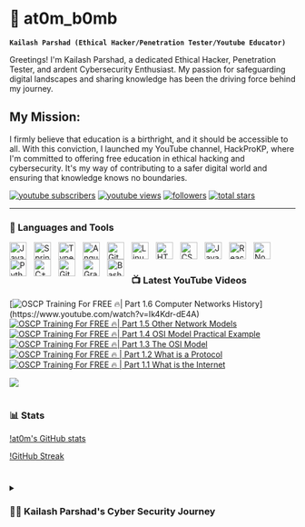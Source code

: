 # 👑 at0m_b0mb

**`Kailash Parshad (Ethical Hacker/Penetration Tester/Youtube Educator)`**

Greetings! I'm Kailash Parshad, a dedicated Ethical Hacker, Penetration Tester, and ardent Cybersecurity Enthusiast. My passion for safeguarding digital landscapes and sharing knowledge has been the driving force behind my journey.

## **My Mission:**
I firmly believe that education is a birthright, and it should be accessible to all. With this conviction, I launched my YouTube channel, HackProKP, where I'm committed to offering free education in ethical hacking and cybersecurity. It's my way of contributing to a safer digital world and ensuring that knowledge knows no boundaries.

   <p align="left">
      <a href="https://www.youtube.com/@HackProKP?sub_confirmation=1">
         <img alt="youtube subscribers" title="Subscribe to my YouTube channel" src="https://custom-icon-badges.demolab.com/youtube/channel/subscribers/UC2AMoUO4AwOk69rFFliDfKQ?color=%23E05D44&label=SUBSCRIBE&logo=video&logoColor=white&style=for-the-badge&labelColor=CE4630"/></a> 
      <a href="https://www.youtube.com/c/fknight">
         <img alt="youtube views" title="YouTube views" src="https://custom-icon-badges.demolab.com/youtube/channel/views/UC2AMoUO4AwOk69rFFliDfKQ?color=%23E1AD0E&logo=eye&logoColor=white&style=for-the-badge&labelColor=C79600"/></a> 
      <a href="https://github.com/at0m-b0mb?tab=followers">
         <img alt="followers" title="Follow me on Github" src="https://custom-icon-badges.demolab.com/github/followers/at0m-b0mb?color=236ad3&labelColor=1155ba&style=for-the-badge&logo=person-add&label=Follow&logoColor=white"/></a>
      <a href="https://github.com/at0m-b0mb?tab=repositories&sort=stargazers">
         <img alt="total stars" title="Total stars on GitHub" src="https://custom-icon-badges.demolab.com/github/stars/at0m-b0mb?color=55960c&style=for-the-badge&labelColor=488207&logo=star"/></a>
   </p>

---

### 🧰 Languages and Tools

<img align="left" alt="Java" width="30px" style="padding-right:10px;" src="https://cdn.jsdelivr.net/gh/devicons/devicon/icons/java/java-original.svg"/>
<img align="left" alt="Spring" width="30px" style="padding-right:10px;" src="https://cdn.jsdelivr.net/gh/devicons/devicon/icons/spring/spring-original.svg" />
<img align="left" alt="TypeScript" width="30px" style="padding-right:10px;" src="https://cdn.jsdelivr.net/gh/devicons/devicon/icons/typescript/typescript-plain.svg" />
<img align="left" alt="Angular" width="30px" style="padding-right:10px;" src="https://cdn.jsdelivr.net/gh/devicons/devicon/icons/angularjs/angularjs-plain.svg" />
<img align="left" alt="Git" width="30px" style="padding-right:10px;" src="https://cdn.jsdelivr.net/gh/devicons/devicon/icons/git/git-original.svg" />
<img align="left" alt="Linux" width="30px" style="padding-right:10px;" src="https://cdn.jsdelivr.net/gh/devicons/devicon/icons/linux/linux-original.svg" />
<img align="left" alt="HTML" width="30px" style="padding-right:10px;" src="https://cdn.jsdelivr.net/gh/devicons/devicon/icons/html5/html5-plain.svg" />
<img align="left" alt="CSS" width="30px" style="padding-right:10px;" src="https://cdn.jsdelivr.net/gh/devicons/devicon/icons/css3/css3-plain.svg" />
<img align="left" alt="JavaScript" width="30px" style="padding-right:10px;" src="https://cdn.jsdelivr.net/gh/devicons/devicon/icons/javascript/javascript-plain.svg" />
<img align="left" alt="React" width="30px" style="padding-right:10px;" src="https://cdn.jsdelivr.net/gh/devicons/devicon/icons/react/react-original.svg" />
<img align="left" alt="NodeJS" width="30px" style="padding-right:10px;" src="https://cdn.jsdelivr.net/gh/devicons/devicon/icons/nodejs/nodejs-original.svg" />
<img align="left" alt="Python" width="30px" style="padding-right:10px;" src="https://cdn.jsdelivr.net/gh/devicons/devicon/icons/python/python-plain.svg" />
<img align="left" alt="C++" width="30px" style="padding-right:10px;" src="https://cdn.jsdelivr.net/gh/devicons/devicon/icons/cplusplus/cplusplus-line.svg" />
<img align="left" alt="GitHub" width="30px" style="padding-right:10px;" src="https://cdn.jsdelivr.net/gh/devicons/devicon/icons/github/github-original.svg" />
<img align="left" alt="Gradle" width="30px" style="padding-right:10px;" src="https://cdn.jsdelivr.net/gh/devicons/devicon/icons/gradle/gradle-plain.svg" />
<img align="left" alt="Bash" width="30px" style="padding-right:10px;" src="https://cdn.jsdelivr.net/gh/devicons/devicon/icons/bash/bash-original.svg" />
<br />

#

### 📺 Latest YouTube Videos

<!-- BEGIN YOUTUBE-CARDS -->
[![OSCP Training For FREE 🔥| Part 1.6 Computer Networks History](https://ytcards.demolab.com/?id=Ik4Kdr-dE4A&title=OSCP%20Training%20For%20FREE%20%F0%9F%94%A5|%20Part%201.6%20Computer%20Networks%20History&lang=en&timestamp=1701961235&background_color=%230d1117&title_color=%23ffffff&stats_color=%23dedede&max_title_lines=1&width=250&border_radius=5&duration=330%20%22OSCP%20Training%20For%20FREE%20%F0%9F%94%A5|%20Part%201.6%20Computer%20Networks%20History")](https://www.youtube.com/watch?v=Ik4Kdr-dE4A)
[![OSCP Training For FREE 🔥| Part 1.5 Other Network Models](https://ytcards.demolab.com/?id=ngprr3x1iIQ&title=OSCP%20Training%20For%20FREE%20%F0%9F%94%A5|%20Part%201.5%20Other%20Network%20Models&lang=en&timestamp=1701357302&background_color=%230d1117&title_color=%23ffffff&stats_color=%23dedede&max_title_lines=1&width=250&border_radius=5&duration=570%20%22OSCP%20Training%20For%20FREE%20%F0%9F%94%A5|%20Part%201.5%20Other%20Network%20Models)](https://www.youtube.com/watch?v=ngprr3x1iIQ)
[![OSCP Training For FREE 🔥| Part 1.4 OSI Model Practical Example](https://ytcards.demolab.com/?id=u2Ni5ohTatI&title=OSCP%20Training%20For%20FREE%20%F0%9F%94%A5|%20Part%201.4%20OSI%20Model%20Practical%20Example&lang=en&timestamp=1700917232&background_color=%230d1117&title_color=%23ffffff&stats_color=%23dedede&max_title_lines=1&width=250&border_radius=5&duration=435%20%22OSCP%20Training%20For%20FREE%20%F0%9F%94%A5|%20Part%201.4%20OSI%20Model%20Practical%20Example)](https://www.youtube.com/watch?v=u2Ni5ohTatI)
[![OSCP Training For FREE 🔥| Part 1.3 The OSI Model](https://ytcards.demolab.com/?id=mj1s_CeDwlA&title=OSCP%20Training%20For%20FREE%20%F0%9F%94%A5|%20Part%201.3%20The%20OSI%20Model&lang=en&timestamp=1700571618&background_color=%230d1117&title_color=%23ffffff&stats_color=%23dedede&max_title_lines=1&width=250&border_radius=5&duration=435%20%22OSCP%20Training%20For%20FREE%20%F0%9F%94%A5|%20Part%201.3%20The%20OSI%20Model%22)](https://www.youtube.com/watch?v=mj1s_CeDwlA)
[![OSCP Training For FREE 🔥 | Part 1.2 What is a Protocol](https://ytcards.demolab.com/?id=kOGot8npd00&title=OSCP%20Training%20For%20FREE%20%F0%9F%94%A5%20|%20Part%201.2%20What%20is%20a%20Protocol&lang=en&timestamp=1699896604&background_color=%230d1117&title_color=%23ffffff&stats_color=%23dedede&max_title_lines=1&width=250&border_radius=5&duration=395%20%22OSCP%20Training%20For%20FREE%20%F0%9F%94%A5%20|%20Part%201.2%20What%20is%20a%20Protocol%22)](https://www.youtube.com/watch?v=kOGot8npd00)
[![OSCP Training For FREE 🔥 | Part 1.1 What is the Internet](https://ytcards.demolab.com/?id=iV2iCXcB6E8&title=OSCP%20Training%20For%20FREE%20%F0%9F%94%A5%20|%20Part%201.1%20What%20is%20the%20Internet&lang=en&timestamp=1699630209&background_color=%230d1117&title_color=%23ffffff&stats_color=%23dedede&max_title_lines=1&width=250&border_radius=5&duration=336%20%22OSCP%20Training%20For%20FREE%20%F0%9F%94%A5%20|%20Part%201.1%20What%20is%20the%20Internet%22)](https://www.youtube.com/watch?v=iV2iCXcB6E8)
<!-- END YOUTUBE-CARDS -->

[<img src="https://custom-icon-badges.demolab.com/badge/-Subscribe%20For%20More-red?style=for-the-badge&logo=video&logoColor=white"/>](https://www.youtube.com/@HackProKP?sub_confirmation=1)

#

### 📊 Stats

[!at0m's GitHub stats](https://github-readme-stats.vercel.app/api?username=at0m-b0mb&show_icons=true&theme=gruvbox)

[!GitHub Streak](https://streak-stats.demolab.com?user=at0m-b0mb&theme=gruvbox&border_radius=4.5)

#

<details>
 <summary><h3>👨‍💻 Kailash Parshad's Cyber Security Journey</h3></summary>
   Currently pursuing a specialization in Cyber Security, Ethical Hacking, and Penetration Testing at Vellore Institute of Technology, I've honed skills in leadership, programming languages like Python and Java, and effective communication. My educational journey has empowered me to bring a holistic approach to cybersecurity problem-solving. I'm a firm believer in keeping life simple and meaningful. My primary goal is to succeed, not just for myself, but to honor the sacrifices my family made to support my dreams. As I strive for success, I'm driven by the desire to ensure their dreams come true too. In the end, I encourage everyone to chase their dreams, follow their hearts, and pursue happiness relentlessly. Success, in any field, is attainable when driven by passion and guided by dedication.
✨Arise, awake, and stop not till the goal is reached✨

[website]: https://at0m-b0mb.github.io/
[YouTube]: https://youtube.com/@HackProKP
